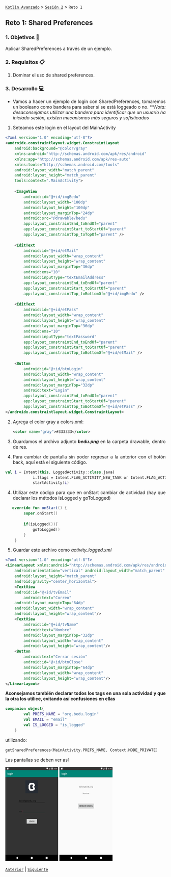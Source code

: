 [`Kotlin Avanzado`](../..#readme) > [`Sesión 2`](../Readme.md) > `Reto 1` 

## Reto 1: Shared Preferences

<div style="text-align: justify;">


### 1. Objetivos :dart:

Aplicar SharedPreferences a través de un ejemplo.

### 2. Requisitos :clipboard:

1. Dominar el uso de shared preferences.

### 3. Desarrollo :computer:

- Vamos a hacer un ejemplo de login con SharedPreferences, tomaremos un booleano como bandera para saber si se está loggeado o no. ***Nota: desaconsejamos utilizar una bandera para identificar que un usuario ha iniciado sesión, existen mecanismos más seguros y sofisticados*

1. Seteamos este login en el layout del MainActivity

```xml
<?xml version="1.0" encoding="utf-8"?>
<androidx.constraintlayout.widget.ConstraintLayout
    android:background="@color/gray"
    xmlns:android="http://schemas.android.com/apk/res/android"
    xmlns:app="http://schemas.android.com/apk/res-auto"
    xmlns:tools="http://schemas.android.com/tools"
    android:layout_width="match_parent"
    android:layout_height="match_parent"
    tools:context=".MainActivity">

    <ImageView
        android:id="@+id/imgBedu"
        android:layout_width="100dp"
        android:layout_height="100dp"
        android:layout_marginTop="24dp"
        android:src="@drawable/bedu"
        app:layout_constraintEnd_toEndOf="parent"
        app:layout_constraintStart_toStartOf="parent"
        app:layout_constraintTop_toTopOf="parent" />

    <EditText
        android:id="@+id/etMail"
        android:layout_width="wrap_content"
        android:layout_height="wrap_content"
        android:layout_marginTop="36dp"
        android:ems="10"
        android:inputType="textEmailAddress"
        app:layout_constraintEnd_toEndOf="parent"
        app:layout_constraintStart_toStartOf="parent"
        app:layout_constraintTop_toBottomOf="@+id/imgBedu" />

    <EditText
        android:id="@+id/etPass"
        android:layout_width="wrap_content"
        android:layout_height="wrap_content"
        android:layout_marginTop="36dp"
        android:ems="10"
        android:inputType="textPassword"
        app:layout_constraintEnd_toEndOf="parent"
        app:layout_constraintStart_toStartOf="parent"
        app:layout_constraintTop_toBottomOf="@+id/etMail" />

    <Button
        android:id="@+id/btnLogin"
        android:layout_width="wrap_content"
        android:layout_height="wrap_content"
        android:layout_marginTop="32dp"
        android:text="Login"
        app:layout_constraintEnd_toEndOf="parent"
        app:layout_constraintStart_toStartOf="parent"
        app:layout_constraintTop_toBottomOf="@+id/etPass" />
</androidx.constraintlayout.widget.ConstraintLayout>
```

2. Agrega el color gray a colors.xml:

   ```xml
   <color name="gray">#333333</color>
   ```

2. Guardamos el archivo adjunto ***bedu.png*** en la carpeta drawable, dentro de res. 


3. Para cambiar de pantalla sin poder regresar a la anterior con el botón back, aquí está el siguiente código.

```kotlin
val i = Intent(this, LoggedActivity::class.java)
            i.flags = Intent.FLAG_ACTIVITY_NEW_TASK or Intent.FLAG_ACTIVITY_CLEAR_TASK
            startActivity(i)
```

4. Utilizar este código para que en onStart cambiar de actividad (hay que declarar los métodos isLogged y goToLogged)

```kotlin
   override fun onStart() {
        super.onStart()

        if(isLogged()){
            goToLogged()
        }
    }
```

5. Guardar este archivo como *activity_logged.xml*

```xml
<?xml version="1.0" encoding="utf-8"?>
<LinearLayout xmlns:android="http://schemas.android.com/apk/res/android"
    android:orientation="vertical" android:layout_width="match_parent"
    android:layout_height="match_parent"
    android:gravity="center_horizontal">
    <TextView
    android:id="@+id/tvEmail"
        android:text="Correo"
    android:layout_marginTop="64dp"
    android:layout_width="wrap_content"
    android:layout_height="wrap_content"/>
    <TextView
        android:id="@+id/tvName"
        android:text="Nombre"
        android:layout_marginTop="32dp"
        android:layout_width="wrap_content"
        android:layout_height="wrap_content"/>
    <Button
        android:text="Cerrar sesión"
        android:id="@+id/btnClose"
        android:layout_marginTop="64dp"
        android:layout_width="wrap_content"
        android:layout_height="wrap_content"/>
</LinearLayout>
```

**Aconsejamos también declarar todos los tags en una sola actividad y que la otra los utilice, evitando así confusiones en ellas**

```kotlin
companion object{
        val PREFS_NAME = "org.bedu.login"
        val EMAIL = "email"
        val IS_LOGGED = "is_logged"
    }
```

utilizando:

```kotlin
getSharedPreferences(MainActivity.PREFS_NAME, Context.MODE_PRIVATE)
```

Las pantallas se deben ver así

<img src="images/01.png" width="33%">

<img src="images/02.png" width="33%">



[`Anterior`](../Ejemplo-01#readme) | [`Siguiente`](../Ejemplo-02#readme)      

</div>





